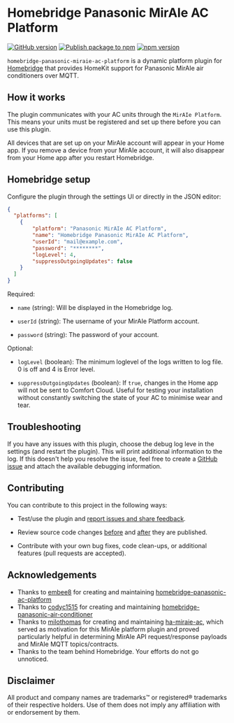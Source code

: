 # Homebridge Panasonic MirAIe AC Platform

[![GitHub version](https://img.shields.io/github/package-json/v/thisisharishr/homebridge-panasonic-miraie-ac-platform?label=GitHub)](https://github.com/thisisharishr/homebridge-panasonic-miraie-ac-platform)
[![Publish package to npm](https://img.shields.io/github/workflow/status/thisisharishr/homebridge-panasonic-miraie-ac-platform/Publish%20package%20to%20npm?label=Publish%20to%20npm)](https://github.com/thisisharishr/homebridge-panasonic-miraie-ac-platform/actions/workflows/npm-publish.yml)
[![npm version](https://img.shields.io/npm/v/homebridge-panasonic-miraie-ac-platform?color=%23cb3837&label=npm)](https://www.npmjs.com/package/homebridge-panasonic-miraie-ac-platform)

`homebridge-panasonic-miraie-ac-platform` is a dynamic platform plugin for [Homebridge](https://homebridge.io) that provides HomeKit support for Panasonic MirAIe air conditioners over MQTT.

## How it works
The plugin communicates with your AC units through the `MirAIe Platform`. This means your units must be registered and set up there before you can use this plugin.

All devices that are set up on your MirAIe account will appear in your Home app. If you remove a device from your MirAIe account, it will also disappear from your Home app after you restart Homebridge.

## Homebridge setup
Configure the plugin through the settings UI or directly in the JSON editor:

```json
{
  "platforms": [
    {
        "platform": "Panasonic MirAIe AC Platform",
        "name": "Homebridge Panasonic MirAIe AC Platform",
        "userId": "mail@example.com",
        "password": "********",
        "logLevel": 4,
        "suppressOutgoingUpdates": false
    }
  ]
}
```

Required:

* `name` (string):
Will be displayed in the Homebridge log.

* `userId` (string):
The username of your MirAIe Platform account.

* `password` (string):
The password of your account.

Optional:

* `logLevel` (boolean):
The minimum loglevel of the logs written to log file. 0 is off and 4 is Error level.

* `suppressOutgoingUpdates` (boolean):
If `true`, changes in the Home app will not be sent to Comfort Cloud. Useful for testing your installation without constantly switching the state of your AC to minimise wear and tear.

## Troubleshooting

If you have any issues with this plugin, choose the debug log leve in the settings (and restart the plugin). This will print additional information to the log. If this doesn't help you resolve the issue, feel free to create a [GitHub issue](https://github.com/thisisharishr/homebridge-panasonic-miraie-ac-platform/issues) and attach the available debugging information.

## Contributing

You can contribute to this project in the following ways:

* Test/use the plugin and [report issues and share feedback](https://github.com/thisisharishr/homebridge-panasonic-miraie-ac-platform/issues).

* Review source code changes [before](https://github.com/thisisharishr/homebridge-panasonic--miraie-ac-platform/pulls) and [after](https://github.com/thisisharishr/homebridge-panasonic-miraie-ac-platform/commits/master) they are published.

* Contribute with your own bug fixes, code clean-ups, or additional features (pull requests are accepted).

## Acknowledgements
* Thanks to [embee8](https://github.com/embee8) for creating and maintaining [homebridge-panasonic-ac-platform](https://github.com/embee8/homebridge-panasonic-ac-platform)
* Thanks to [codyc1515](https://github.com/codyc1515) for creating and maintaining [homebridge-panasonic-air-conditioner](https://github.com/codyc1515/homebridge-panasonic-air-conditioner)
* Thanks to [milothomas](https://github.com/milothomas) for creating and maintaining [ha-miraie-ac](https://github.com/milothomas/ha-miraie-ac), which served as motivation for this MirAIe platform plugin and proved particularly helpful in determining MirAIe API request/response payloads and MirAIe MQTT topics/contracts.
* Thanks to the team behind Homebridge. Your efforts do not go unnoticed.

## Disclaimer
All product and company names are trademarks™ or registered® trademarks of their respective holders. Use of them does not imply any affiliation with or endorsement by them.

